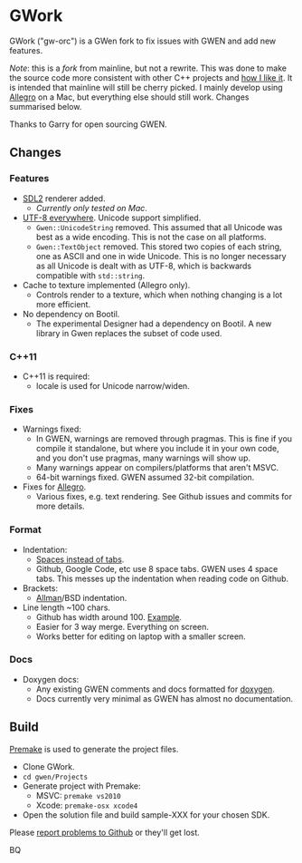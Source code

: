 GWork
=====

GWork ("gw-orc") is a GWen fork to fix issues with GWEN and add new features.

*Note*: this is a *fork* from mainline, but not a rewrite. This was done to make
the source code more consistent with other C++ projects and [how I like it][1]. 
It is intended that mainline will still be cherry picked. I mainly develop using 
[Allegro](http://alleg.sourceforge.net) on a Mac, but everything else should 
still work. Changes summarised below.

Thanks to Garry for open sourcing GWEN.

## Changes

### Features

* [SDL2][8] renderer added.
  * *Currently only tested on Mac*.
* [UTF-8 everywhere][5]. Unicode support simplified.
  * `Gwen::UnicodeString` removed. This assumed that all Unicode was best as a 
    wide encoding. This is not the case on all platforms.
  * `Gwen::TextObject` removed. This stored two copies of each string, one as 
    ASCII and one in wide Unicode. This is no longer necessary as all Unicode 
    is dealt with as UTF-8, which is backwards compatible with `std::string`.
* Cache to texture implemented (Allegro only).
  * Controls render to a texture, which when nothing changing is a lot more 
    efficient.
* No dependency on Bootil.
  * The experimental Designer had a dependency on Bootil. A new library in Gwen 
    replaces the subset of code used.  

### C++11

* C++11 is required:
  * locale is used for Unicode narrow/widen.
  
### Fixes

* Warnings fixed:
  * In GWEN, warnings are removed through pragmas. This is fine if you compile 
    it standalone, but where you include it in your own code, and you don't use 
    pragmas, many warnings will show up.
  * Many warnings appear on compilers/platforms that aren't MSVC.
  * 64-bit warnings fixed. GWEN assumed 32-bit compilation.
* Fixes for [Allegro][4].
  * Various fixes, e.g. text rendering. See Github issues and commits for more 
    details.
  
### Format
  
* Indentation:
  * [Spaces instead of tabs](http://www.jwz.org/doc/tabs-vs-spaces.html).
  * Github, Google Code, etc use 8 space tabs. GWEN uses 4 space tabs. This 
    messes up the indentation when reading code on Github.
* Brackets:
  * [Allman][2]/BSD indentation.
* Line length ~100 chars.
  * Github has width around 100. [Example][3].
  * Easier for 3 way merge. Everything on screen.
  * Works better for editing on laptop with a smaller screen.
  
### Docs

* Doxygen docs:
  * Any existing GWEN comments and docs formatted 
    for [doxygen](http://doxygen.org).
  * Docs currently very minimal as GWEN has almost no documentation.


## Build

[Premake][6] is used to generate the project files.

* Clone GWork.
* `cd gwen/Projects`
* Generate project with Premake:
  * MSVC: `premake vs2010`
  * Xcode: `premake-osx xcode4`
* Open the solution file and build sample-XXX for your chosen SDK.
  
Please [report problems to Github][7] or they'll get lost.


[1]: http://www.codinghorror.com/blog/2009/04/death-to-the-space-infidels.html "Interesting article on consistency"
[2]: http://en.wikipedia.org/wiki/Indent_style#Allman_style "Not uncommon"
[3]: https://github.com/billyquith/GWEN/blob/gwork/gwen/include/Gwen/Skins/TexturedBase.h "Off the edge"
[4]: http://alleg.sourceforge.net "Allegro 5"
[5]: http://www.utf8everywhere.org "Why you should use UTF8 everywhere."
[6]: http://industriousone.com/premake
[7]: https://github.com/billyquith/GWEN/issues "Bugs/Issues"
[8]: http://www.libsdl.org "SDL2"


BQ